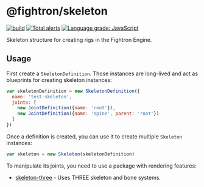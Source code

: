 # @fightron/skeleton

[![build](https://github.com/fightron/skeleton-js/actions/workflows/node.js.yml/badge.svg)](https://github.com/fightron/skeleton-js/actions/workflows/node.js.yml) [![Total alerts](https://img.shields.io/lgtm/alerts/g/fightron/skeleton-js.svg)](https://lgtm.com/projects/g/fightron/skeleton-js/alerts/) [![Language grade: JavaScript](https://img.shields.io/lgtm/grade/javascript/g/fightron/skeleton-js.svg)](https://lgtm.com/projects/g/fightron/skeleton-js/context:javascript)

Skeleton structure for creating rigs in the Fightron Engine.

## Usage

First create a `SkeletonDefinition`. Those instances are long-lived and act as blueprints for creating skeleton instances:

```javascript
var skeletonDefinition = new SkeletonDefinition({
  name: 'test-skeleton',
  joints: [
    new JointDefinition({name: 'root'}),
    new JointDefinition({name: 'spine', parent: 'root'})
  ]
})
```

Once a definition is created, you can use it to create multiple `Skeleton` instances:

```javascript
var skeleton = new Skeleton(skeletonDefinition)
```

To manipulate its joints, you need to use a package with rendering features:

* [skeleton-three](https://github.com/fightron/skeleton-three) - Uses THREE skeleton and bone systems.
